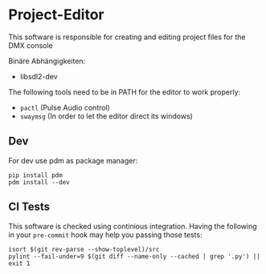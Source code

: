 # Project-Editor
This software is responsible for creating and editing project files for the DMX console

Binäre Abhängigkeiten:
* libsdl2-dev

The following tools need to be in PATH for the editor to work properly:
 * `pactl` (Pulse Audio control)
 * `swaymsg` (In order to let the editor direct its windows)

## Dev
For dev use pdm as package manager: 
```
pip install pdm
pdm install --dev
```
## CI Tests
This software is checked using continious integration. Having the following in your `pre-commit` hook
may help you passing those tests:
```
isort $(git rev-parse --show-toplevel)/src
pylint --fail-under=9 $(git diff --name-only --cached | grep '.py') || exit 1
```
